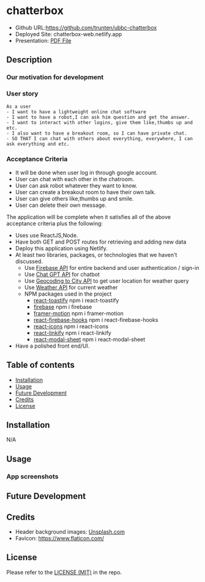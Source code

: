 # chatterbox

* Github URL:https://github.com/trunten/ubbc-chatterbox
* Deployed Site: chatterbox-web.netlify.app
* Presentation: [PDF File](./assets/)

## Description



### Our motivation for development




### User story

```
As a user
- I want to have a lightweight online chat software 
- I want to have a robot,I can ask him question and get the answer.
- I want to interact with other logins, give them like,thumbs up and etc.
- I also want to have a breakout room, so I can have private chat.
- SO THAT I can chat with others about everything, everywhere, I can ask everything and etc.
```

### Acceptance Criteria

* It will be done when user log in through google account.
* User can chat with each other in the chatroom.
* User can ask robot whatever they want to know.
* User can create a breakout room to have their own talk.
* User can give others like,thumbs up and smile.
* User can delete their own message.

The application will be complete when it satisfies all of the above acceptance criteria plus the following:
* Uses use ReactJS,Node.
* Have both GET and POST routes for retrieving and adding new data
* Deploy this application using Netlify.
* At least two libraries, packages, or technologies that we haven't discussed.
    * Use [Firebase API](https://firebase.google.com) for entire backend and user authentication / sign-in
    * Use [Chat GPT API](https://platform.openai.com/docs/introduction) for chatbot
    * Use [Geocoding to City API](https://www.bigdatacloud.com/docs/api/free-reverse-geocode-to-city-api) to get user location for weather query
    * Use [Weather API](https://www.visualcrossing.com) for current weather
    * NPM packages used in the project
        * [react-toastify](https://www.npmjs.com/package/react-toastify) npm i react-toastify
        * [firebase](https://www.npmjs.com/package/firebase) npm i firebase
        * [framer-motion](https://www.npmjs.com/package/framer-motion) npm i framer-motion
        * [react-firebase-hooks](https://www.npmjs.com/package/react-firebase-hooks) npm i react-firebase-hooks
        * [react-icons](https://www.npmjs.com/package/react-icons) npm i react-icons
        * [react-linkify](https://www.npmjs.com/package/react-linkify) npm i react-linkify
        * [react-modal-sheet](https://www.npmjs.com/package/react-modal-sheet) npm i react-modal-sheet       
* Have a polished front end/UI.


## Table of contents
- [Installation](#installation)
- [Usage](#usage)
- [Future Development](#future-development)
- [Credits](#credits)
- [License](#license)

## Installation

N/A

## Usage


 ### App screenshots



 ## Future Development
 

## Credits
- Header background images: [Unsplash.com](https://unsplash.com/)
- Favicon: https://www.flaticon.com/

## License
Please refer to the [LICENSE (MIT)](LICENSE) in the repo.

